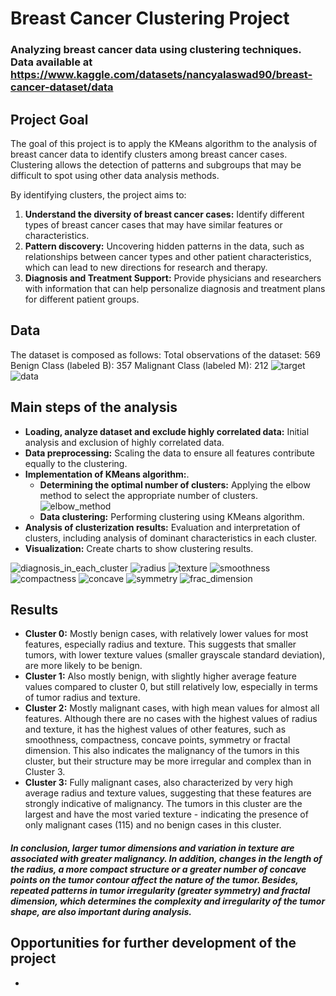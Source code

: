 # **Breast Cancer Clustering Project**
  
### Analyzing breast cancer data using clustering techniques. Data available at https://www.kaggle.com/datasets/nancyalaswad90/breast-cancer-dataset/data

## **Project Goal**
The goal of this project is to apply the KMeans algorithm to the analysis of breast cancer data to identify clusters among breast cancer cases. Clustering allows the detection of patterns and subgroups that may be difficult to spot using other data analysis methods.

By identifying clusters, the project aims to:
1. **Understand the diversity of breast cancer cases:** Identify different types of breast cancer cases that may have similar features or characteristics.
2. **Pattern discovery:** Uncovering hidden patterns in the data, such as relationships between cancer types and other patient characteristics, which can lead to new directions for research and therapy.
3. **Diagnosis and Treatment Support:** Provide physicians and researchers with information that can help personalize diagnosis and treatment plans for different patient groups.

## **Data**
The dataset is composed as follows:
Total observations of the dataset: 569
Benign Class (labeled B): 357
Malignant Class (labeled M): 212
![target]([images/target.png](https://github.com/wiktoria-dega/Breast-Cancer-Clustering-Project/blob/main/images/target.PNG))
![data](images/correlation.png)

## **Main steps of the analysis**
- **Loading, analyze dataset and exclude highly correlated data:** Initial analysis and exclusion of highly correlated data.
- **Data preprocessing:** Scaling the data to ensure all features contribute equally to the clustering.
-  **Implementation of KMeans algorithm:**. 
   - **Determining the optimal number of clusters:** Applying the elbow method to select the appropriate number of clusters.
   ![elbow_method](images/elbow_method.png)
   - **Data clustering:** Performing clustering using KMeans algorithm.
- **Analysis of clusterization results:** Evaluation and interpretation of clusters, including analysis of dominant characteristics in each cluster.
- **Visualization:** Create charts to show clustering results.


![diagnosis_in_each_cluster](images/diagnosis_in_clusters.png)
![radius](images/radius_mean.png)
![texture](images/texture_mean.png)
![smoothness](images/smoothness_mean.png)
![compactness](images/compactness_mean.png)
![concave](images/concave_points_mean.png)
![symmetry](images/symmetry_mean.png)
![frac_dimension](images/fractal_dimension_mean.png)

## **Results**
- **Cluster 0:** Mostly benign cases, with relatively lower values for most features, especially radius and texture. This suggests that smaller tumors, with lower texture values (smaller grayscale standard deviation), are more likely to be benign.
- **Cluster 1:** Also mostly benign, with slightly higher average feature values compared to cluster 0, but still relatively low, especially in terms of tumor radius and texture.
- **Cluster 2:** Mostly malignant cases, with high mean values for almost all features. Although there are no cases with the highest values of radius and texture, it has the highest values of other features, such as smoothness, compactness, concave points, symmetry or fractal dimension. This also indicates the malignancy of the tumors in this cluster, but their structure may be more irregular and complex than in Cluster 3.
- **Cluster 3:** Fully malignant cases, also characterized by very high average radius and texture values, suggesting that these features are strongly indicative of malignancy. The tumors in this cluster are the largest and have the most varied texture - indicating the presence of only malignant cases (115) and no benign cases in this cluster.

##### In conclusion, larger tumor dimensions and variation in texture are associated with greater malignancy. In addition, changes in the length of the radius, a more compact structure or a greater number of concave points on the tumor contour affect the nature of the tumor. Besides, repeated patterns in tumor irregularity (greater symmetry) and fractal dimension, which determines the complexity and irregularity of the tumor shape, are also important during analysis.


## **Opportunities for further development of the project**

-




